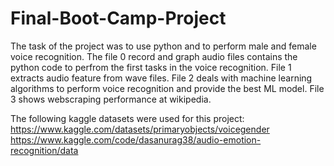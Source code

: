 # Final-Boot-Camp-Project
The task of the project was to use python and to perform male and female voice recognition.
The file 0 record and graph audio files contains the python code to perfrom the first tasks in the voice recognition.
File 1 extracts audio feature from wave files.
File 2 deals with machine learning algorithms to perform voice recognition and provide the best ML model.
File 3 shows webscraping performance at wikipedia. 

The following kaggle datasets were used for this project: 
https://www.kaggle.com/datasets/primaryobjects/voicegender
https://www.kaggle.com/code/dasanurag38/audio-emotion-recognition/data
